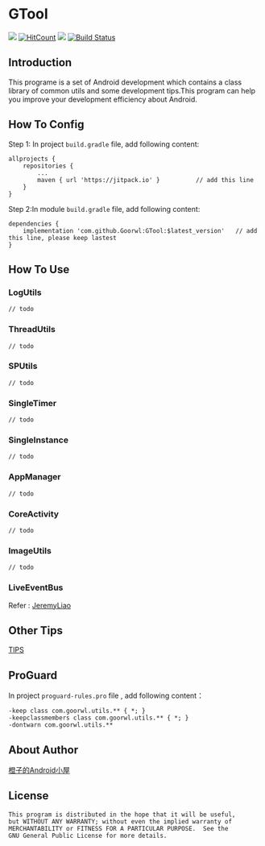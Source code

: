 # GTool 

[![](https://jitpack.io/v/Goorwl/GTool.svg)](https://jitpack.io/#Goorwl/GTool)
[![HitCount](http://hits.dwyl.io/goorwl/GTool.svg)](http://hits.dwyl.io/goorwl/GTool)
[![](https://img.shields.io/badge/blog-%E6%A9%99%E5%AD%90-blue.svg)](https://xiaozhuanlan.com/goorwl?rel=goorwl) [![Build Status](https://travis-ci.org/Goorwl/GTool.svg?branch=master)](https://travis-ci.org/Goorwl/GTool)

## Introduction	
   
This programe is a set of Android development which contains a class library of common utils and some development tips.This program can help you improve your development efficiency about Android.

## How To Config

Step 1: In project `build.gradle` file, add following content:

	allprojects {
		repositories {
			...
			maven { url 'https://jitpack.io' }			// add this line
		}
	}

Step 2:In module `build.gradle` file, add following content:

	dependencies {
		implementation 'com.github.Goorwl:GTool:$latest_version'   // add this line, please keep lastest
	}

## How To Use

### LogUtils

	// todo

### ThreadUtils

	// todo

### SPUtils

	// todo

### SingleTimer

	// todo

### SingleInstance

	// todo

### AppManager

	// todo

### CoreActivity

	// todo

### ImageUtils

	// todo

### LiveEventBus

Refer : [JeremyLiao](https://github.com/JeremyLiao/LiveEventBus)

## Other Tips 

[TIPS](./TIPS.md)

## ProGuard

In project `proguard-rules.pro` file , add following content：

	-keep class com.goorwl.utils.** { *; }
	-keepclassmembers class com.goorwl.utils.** { *; }
	-dontwarn com.goorwl.utils.**

## About Author

[橙子的Android小屋](https://xiaozhuanlan.com/goorwl?rel=goorwl)

## License

    This program is distributed in the hope that it will be useful,
    but WITHOUT ANY WARRANTY; without even the implied warranty of
    MERCHANTABILITY or FITNESS FOR A PARTICULAR PURPOSE.  See the
    GNU General Public License for more details.
